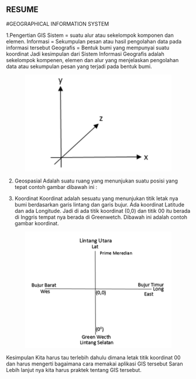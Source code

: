 ## RESUME

#GEOGRAPHICAL INFORMATION SYSTEM





1.Pengertian GIS
Sistem = suatu alur atau sekelompok komponen dan elemen.
Informasi = Sekumpulan pesan atau hasil pengolahan data pada informasi tersebut
Geografis = Bentuk bumi yang mempunyai suatu koordinat
Jadi kesimpulan dari Sistem Informasi Geografis adalah sekelompok kompenen, elemen dan alur yang menjelaskan pengolahan data atau sekumpulan pesan yang terjadi pada bentuk bumi.

<p align="center">
  <img src="../../img/Untitled.png" width="400px">
</p>

2. Geospasial
Adalah suatu ruang yang menunjukan suatu posisi yang tepat
contoh gambar dibawah ini :
 
3. Koordinat
Koordinat adalah sesuatu yang menunjukan titik letak nya bumi berdasarkan garis lintang  dan garis bujur. Ada koordinat Latitude dan ada Longitude.
Jadi di ada titik koordinat (0,0) dan titik 00 itu berada di Inggris tempat nya berada di Greenwetch. Dibawah ini adalah contoh gambar koordinat.
  
  <p align="center">
  <img src="../../img/Untitled1.png" width="400px">
</p>

Kesimpulan 
Kita harus tau terlebih dahulu dimana letak titik koordinat 00 dan harus mengerti bagaimana cara memakai aplikasi GIS tersebut
Saran
Lebih lanjut nya kita harus praktek tentang GIS tersebut.

